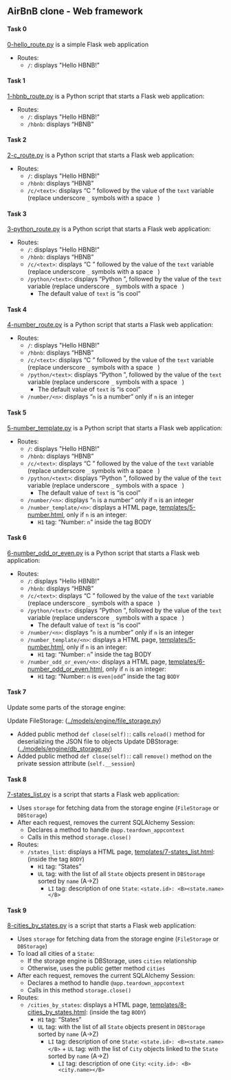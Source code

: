 ## AirBnB clone - Web framework

#### Task 0
[0-hello_route.py](0-hello_route.py) is a simple Flask web application
- Routes:
	- `/`: displays "Hello HBNB!"

#### Task 1
[1-hbnb_route.py](1-hbnb_route.py) is a Python script that starts a Flask web application:
- Routes:
	- `/`: displays "Hello HBNB!"
	- `/hbnb`: displays “HBNB”

#### Task 2
[2-c_route.py](2-c_route.py) is a Python script that starts a Flask web application:
- Routes:
	- `/`: displays "Hello HBNB!"
	- `/hbnb`: displays “HBNB”
	- `/c/<text>`: displays “C ” followed by the value of the `text` variable (replace underscore `_` symbols with a space ` `)

#### Task 3
[3-python_route.py](3-python_route.py) is a Python script that starts a Flask web application:
- Routes:
	- `/`: displays "Hello HBNB!"
	- `/hbnb`: displays “HBNB”
	- `/c/<text>`: displays “C ” followed by the value of the `text` variable (replace underscore `_` symbols with a space ` `)
	- `/python/<text>`: displays “Python ”, followed by the value of the `text` variable (replace underscore `_` symbols with a space ` `)
		- The default value of `text` is “is cool”

#### Task 4
[4-number_route.py](4-number_route.py) is a Python script that starts a Flask web application:
- Routes:
	- `/`: displays "Hello HBNB!"
	- `/hbnb`: displays “HBNB”
	- `/c/<text>`: displays “C ” followed by the value of the `text` variable (replace underscore `_` symbols with a space ` `)
	- `/python/<text>`: displays “Python ”, followed by the value of the `text` variable (replace underscore `_` symbols with a space ` `)
		- The default value of `text` is “is cool”
	- `/number/<n>`: displays “`n` is a number” only if `n` is an integer

#### Task 5
[5-number_template.py](5-number_template.py) is a Python script that starts a Flask web application:
- Routes:
	- `/`: displays "Hello HBNB!"
	- `/hbnb`: displays “HBNB”
	- `/c/<text>`: displays “C ” followed by the value of the `text` variable (replace underscore `_` symbols with a space ` `)
	- `/python/<text>`: displays “Python ”, followed by the value of the `text` variable (replace underscore `_` symbols with a space ` `)
		- The default value of `text` is “is cool”
	- `/number/<n>`: displays “`n` is a number” only if `n` is an integer
	- `/number_template/<n>`: displays a HTML page, [templates/5-number.html](templates/5-number.html), only if `n` is an integer:
		- `H1` tag: “Number: `n`” inside the tag BODY

#### Task 6
[6-number_odd_or_even.py](6-number_odd_or_even.py) is a Python script that starts a Flask web application:
- Routes:
	- `/`: displays "Hello HBNB!"
	- `/hbnb`: displays “HBNB”
	- `/c/<text>`: displays “C ” followed by the value of the `text` variable (replace underscore `_` symbols with a space ` `)
	- `/python/<text>`: displays “Python ”, followed by the value of the `text` variable (replace underscore `_` symbols with a space ` `)
		- The default value of `text` is “is cool”
	- `/number/<n>`: displays “`n` is a number” only if `n` is an integer
	- `/number_template/<n>`: displays a HTML page, [templates/5-number.html](templates/5-number.html), only if `n` is an integer:
		- `H1` tag: “Number: `n`” inside the tag BODY
	- `/number_odd_or_even/<n>`: displays a HTML page, [templates/6-number_odd_or_even.html](templates/6-number_odd_or_even.html), only if `n` is an integer:
		- `H1` tag: “Number: `n` is `even|odd`” inside the tag `BODY`

#### Task 7
Update some parts of the storage engine:

Update FileStorage: ([../models/engine/file_storage.py](../models/engine/file_storage.py))
- Added public method `def close(self):`: calls `reload()` method for deserializing the JSON file to objects
Update DBStorage: ([../models/engine/db_storage.py](../models/engine/db_storage.py))
- Added public method `def close(self):`: call `remove()` method on the private session attribute (`self.__session`)

#### Task 8
[7-states_list.py](7-states_list.py) is a script that starts a Flask web application:
- Uses `storage` for fetching data from the storage engine (`FileStorage` or `DBStorage`)
- After each request, removes the current SQLAlchemy Session:
	- Declares a method to handle `@app.teardown_appcontext`
	- Calls in this method `storage.close()`
- Routes:
	- `/states_list`: displays a HTML page, [templates/7-states_list.html](templates/7-states_list.html): (inside the tag `BODY`)
		- `H1` tag: “States”
		- `UL` tag: with the list of all `State` objects present in `DBStorage` sorted by `name` (A->Z)
			- `LI` tag: description of one `State`: `<state.id>: <B><state.name></B>`

#### Task 9
[8-cities_by_states.py](8-cities_by_states.py) is a script that starts a Flask web application:
- Uses `storage` for fetching data from the storage engine (`FileStorage` or `DBStorage`)
- To load all cities of a `State`:
	- If the storage engine is DBStorage, uses `cities` relationship
	- Otherwise, uses the public getter method `cities`
- After each request, removes the current SQLAlchemy Session:
	- Declares a method to handle `@app.teardown_appcontext`
	- Calls in this method `storage.close()`
- Routes:
	- `/cities_by_states`: displays a HTML page, [templates/8-cities_by_states.html](templates/8-cities_by_states.html): (inside the tag `BODY`)
		- `H1` tag: “States”
		- `UL` tag: with the list of all `State` objects present in `DBStorage` sorted by `name` (A->Z)
			- `LI` tag: description of one `State`: `<state.id>: <B><state.name></B>` + `UL` tag: with the list of `City` objects linked to the `State` sorted by `name` (A->Z)
				- `LI` tag: description of one `City`: `<city.id>: <B><city.name></B>`
